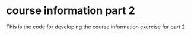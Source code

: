 # course information part 2

This is the code for developing the course information exercise for part 2

